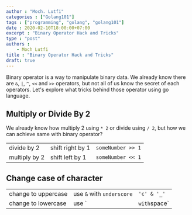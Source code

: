 ```yaml
---
author : "Moch. Lutfi"
categories : ["Golang101"]
tags : ["programming", "golang", "golang101"]
date : 2020-02-10T18:00:00+07:00
excerpt : "Binary Operator Hack and Tricks"
type : "post"
authors : 
    - Moch Lutfi
title : "Binary Operator Hack and Tricks"
draft: true
---
```


Binary operator is a way to manipulate binary data. We already know there are `&`, `|`, `^`, `<<` and `>>` operators, but not all of us know the secret of each operators. Let's explore what tricks behind those operator using go language.

## Multiply or Divide By 2

We already know how multiply 2 using `* 2` or divide using `/ 2`, but how we can achieve same with binary operator? 

|          |       |             |
|----------|-------|------------|
| divide by 2 | shift right by 1|`someNumber >> 1` |
| multiply by 2 | shift left by 1 | `someNumber << 1` |

## Change case of character

|          |       |             |
|----------|-------|-------------|
| change to uppercase | use `&` with `underscore` |`'c' & '_'` |
| change to lowercase | use `|` with `space`  |`'A' | ' '` |

<!-- ## Invert case of character

## Get letter position

## Check number odd or even -->

